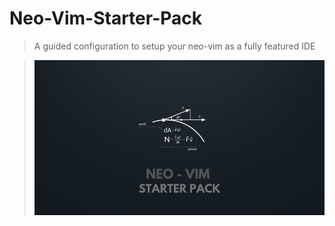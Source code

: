 # Neo-Vim-Starter-Pack

>A guided configuration  to setup your neo-vim as a fully featured IDE

>![Project Banner](./Images/Repo-Banner.png)

